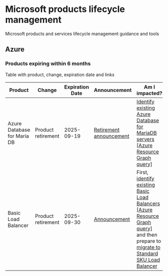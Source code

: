 # Microsoft products lifecycle management

Microsoft products and services lifecycle management guidance and tools

## Azure

### Products expiring within 6 months

Table with product, change, expiration date and links

| Product | Change | Expiration Date | Announcement | Am I impacted? | Action |
| ------- | ------ | --------------- | ------------ | -------------- | ------ |
| Azure Database for Maria DB | Product retirement | 2025-09-19 | [Retirement announcement](https://azure.microsoft.com/updates?id=azure-database-for-mariadb-will-be-retired-on-19-september-2025-migrate-to-azure-database-for-mysql-flexible-server) | [Identify existing Azure Database for MariaDB servers [Azure Resource Graph query]](./queries/azure/arg/azuremariadb-retirement.kql) | Prepare to [migrate to Azure Database for MySQL Flexible Server](https://techcommunity.microsoft.com/blog/adformysql/migrating-from-azure-database-for-mariadb-to-azure-database-for-mysql-using-mysq/3838455) |
| Basic Load Balancer | Product retirement | 2025-09-30 | [Announcement](https://azure.microsoft.com/en-us/updates?id=azure-basic-load-balancer-will-be-retired-on-30-september-2025-upgrade-to-standard-load-balancer) | First, [identify existing Basic Load Balancers [Azure Resource Graph query]](./queries/azure/arg/loadbalancer-basic-retirement.kql) and then prepare to [migrate to Standard SKU Load Balancer](https://learn.microsoft.com/en-us/azure/load-balancer/load-balancer-basic-upgrade-guidance) |